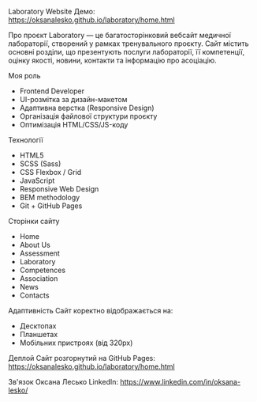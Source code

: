 Laboratory Website
Демо: https://oksanalesko.github.io/laboratory/home.html

Про проєкт
Laboratory — це багатоcторінковий вебсайт медичної лабораторії, створений у рамках тренувального проєкту. Сайт містить основні розділи, що презентують послуги лабораторії, її компетенції, оцінку якості, новини, контакти та інформацію про асоціацію.

Моя роль
- Frontend Developer
- UI-розмітка за дизайн-макетом
- Адаптивна верстка (Responsive Design)
- Організація файлової структури проєкту
- Оптимізація HTML/CSS/JS-коду

Технології
- HTML5
- SCSS (Sass)
- CSS Flexbox / Grid
- JavaScript
- Responsive Web Design
- BEM methodology
- Git + GitHub Pages

Сторінки сайту
- Home
- About Us
- Assessment
- Laboratory
- Competences
- Association
- News
- Contacts

Адаптивність
Сайт коректно відображається на:
- Десктопах
- Планшетах
- Мобільних пристроях (від 320px)

Деплой
Сайт розгорнутий на GitHub Pages:
https://oksanalesko.github.io/laboratory/home.html

Зв'язок
Оксана Лесько
LinkedIn: https://www.linkedin.com/in/oksana-lesko/
